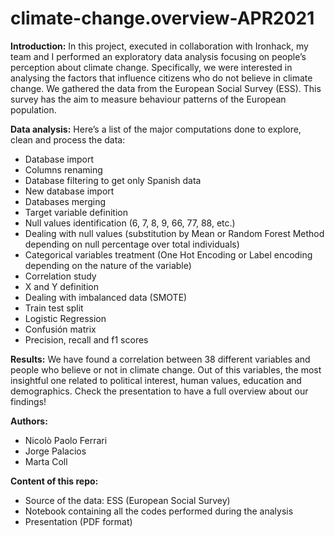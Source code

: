 # climate-change.overview-APR2021

**Introduction:**
In this project, executed in collaboration with Ironhack, my team and I performed an exploratory data analysis focusing on people’s perception about climate change. 
Specifically, we were interested in analysing the factors that influence citizens who do not believe in climate change. 
We gathered the data from the European Social Survey (ESS). This survey has the aim to measure behaviour patterns of the European population.

**Data analysis:**
Here’s a list of the major computations done to explore, clean and process the data:
- Database import
- Columns renaming
- Database filtering to get only Spanish data
- New database import
- Databases merging
- Target variable definition
- Null values identification (6, 7, 8, 9, 66, 77, 88, etc.)
- Dealing with null values (substitution by Mean or Random Forest Method depending on null percentage over total individuals)
- Categorical variables treatment (One Hot Encoding or Label encoding depending on the nature of the variable)
- Correlation study 
- X and Y definition
- Dealing with imbalanced data (SMOTE)
- Train test split
- Logistic Regression
- Confusión matrix
- Precision, recall and f1 scores

**Results:**
We have found a correlation between 38 different variables and people who believe or not in climate change. Out of this variables, the most insightful one related to political interest, human values, education and demographics. 
Check the presentation to have a full overview about our findings!

**Authors:**
* Nicolò Paolo Ferrari
* Jorge Palacios
* Marta Coll

**Content of this repo:**
* Source of the data: ESS (European Social Survey)
* Notebook containing all the codes performed during the analysis
* Presentation (PDF format)
